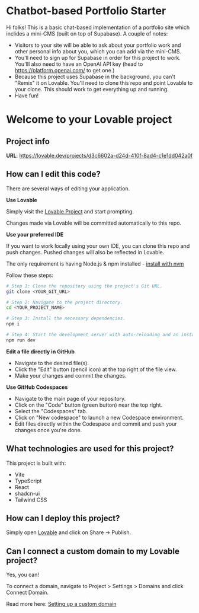 # Chatbot-based Portfolio Starter

Hi folks! This is a basic chat-based implementation of a portfolio site which inclides a mini-CMS (built on top of Supabase). A couple of notes:
- Visitors to your site will be able to ask about your portfolio work and other personal info about you, which you can add via the mini-CMS. 
- You'll need to sign up for Supabase in order for this project to work. You'lll also need to have an OpenAI API key (head to https://platform.openai.com/ to get one.)
- Because this project uses Supabase in the background, you can't "Remix" it on Lovable. You'll need to clone this repo and point Lovable to your clone. This should work to get everything up and running.
- Have fun!

# Welcome to your Lovable project

## Project info

**URL**: https://lovable.dev/projects/d3c6602a-d24d-410f-8ad4-c1e1dd042a0f

## How can I edit this code?

There are several ways of editing your application.

**Use Lovable**

Simply visit the [Lovable Project](https://lovable.dev/projects/d3c6602a-d24d-410f-8ad4-c1e1dd042a0f) and start prompting.

Changes made via Lovable will be committed automatically to this repo.

**Use your preferred IDE**

If you want to work locally using your own IDE, you can clone this repo and push changes. Pushed changes will also be reflected in Lovable.

The only requirement is having Node.js & npm installed - [install with nvm](https://github.com/nvm-sh/nvm#installing-and-updating)

Follow these steps:

```sh
# Step 1: Clone the repository using the project's Git URL.
git clone <YOUR_GIT_URL>

# Step 2: Navigate to the project directory.
cd <YOUR_PROJECT_NAME>

# Step 3: Install the necessary dependencies.
npm i

# Step 4: Start the development server with auto-reloading and an instant preview.
npm run dev
```

**Edit a file directly in GitHub**

- Navigate to the desired file(s).
- Click the "Edit" button (pencil icon) at the top right of the file view.
- Make your changes and commit the changes.

**Use GitHub Codespaces**

- Navigate to the main page of your repository.
- Click on the "Code" button (green button) near the top right.
- Select the "Codespaces" tab.
- Click on "New codespace" to launch a new Codespace environment.
- Edit files directly within the Codespace and commit and push your changes once you're done.

## What technologies are used for this project?

This project is built with:

- Vite
- TypeScript
- React
- shadcn-ui
- Tailwind CSS

## How can I deploy this project?

Simply open [Lovable](https://lovable.dev/projects/d3c6602a-d24d-410f-8ad4-c1e1dd042a0f) and click on Share -> Publish.

## Can I connect a custom domain to my Lovable project?

Yes, you can!

To connect a domain, navigate to Project > Settings > Domains and click Connect Domain.

Read more here: [Setting up a custom domain](https://docs.lovable.dev/tips-tricks/custom-domain#step-by-step-guide)
